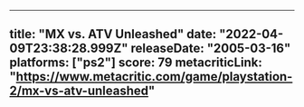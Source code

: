 
---
title: "MX vs. ATV Unleashed"
date: "2022-04-09T23:38:28.999Z"
releaseDate: "2005-03-16"
platforms: ["ps2"]
score: 79
metacriticLink: "https://www.metacritic.com/game/playstation-2/mx-vs-atv-unleashed"
---
